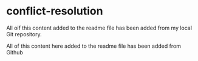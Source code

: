 # conflict-resolution

All oif this content added to the readme file has been added from my local Git repository.


All of this content here added to the readme file has been added from Github
